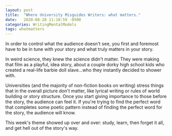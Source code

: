 ```yaml
---
layout: post
title:  "Where University Misguides Writers: what matters."
date:   2020-08-28 11:10:59 -0500
categories: WritingMentalModels
tags: whatmatters
---
```


In order to control what the audience doesn't see, you first and foremost have to be in tune with your story and what truly matters in your story. 

In weird science, they knew the science didn't matter. They were making that film as a playful, idea story, about a couple dorky high school kids who created a real-life barbie doll slave...who they instantly decided to shower with. 

Universities (and the majority of non-fiction books on writing) stress things that in the overall picture don't matter, like lyrical writing or rules of world building or story structure. Once you start giving importance to those before the story, the audience can feel it. If you're trying to find the perfect word that completes some poetic pattern instead of finding the perfect word for the story, the audience will know.

This week's theme showed up over and over: study, learn, then forget it all, and get hell out of the story's way.
